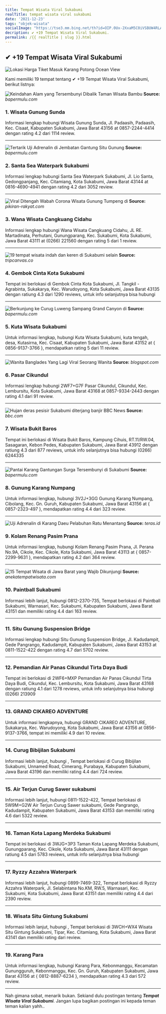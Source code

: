 ```yaml
---
title: Tempat Wisata Viral Sukabumi
realTitle: tempat wisata viral sukabumi
date: '2021-12-23'
tags: "objek-wisata"
socialImage: "https://tse3.mm.bing.net/th?id=OIP.0Ux-2XxaM5C0iVSBUW4RLAHaJQ&amp;pid=15.1"
decription: ✔ +19 Tempat Wisata Viral Sukabumi.
permalink: /{{ realTitle | slug }}.html
---
```


## ✔ +19 Tempat Wisata Viral Sukabumi

![Lokasi  Harga Tiket Masuk Karang Potong Ocean View ](https://suwatu.com/gambar/Tiket-Karang-Potong-Ocean-View.jpg)



Kami memiliki 19 tempat tentang ✔ +19 Tempat Wisata Viral Sukabumi, berikut listnya:



![Keindahan Alam yang Tersembunyi Dibalik Taman Wisata Bambu ](https://tse4.mm.bing.net/th?id=OIP.HS3gFEeRZgmk5kH2-Fs4RgHaEK&amp;pid=15.1)
**Source:** _bapermulu.com_


### 1. Wisata Gunung Sunda



Informasi lengkap hubungi Wisata Gunung Sunda, Jl. Padaasih, Padaasih, Kec. Cisaat, Kabupaten Sukabumi, Jawa Barat 43156 at 0857-2244-4414 dengan rating 4.2 dari 1114 review.

---


![Tertarik Uji Adrenalin di Jembatan Gantung Situ Gunung ](https://tse1.mm.bing.net/th?id=OIP.pd__4ldzurSHs89JKZKZIwHaJQ&amp;pid=15.1)
**Source:** _bapermulu.com_


### 2. Santa Sea Waterpark Sukabumi



Informasi lengkap hubungi Santa Sea Waterpark Sukabumi, Jl. Lio Santa, Gedongpanjang, Kec. Citamiang, Kota Sukabumi, Jawa Barat 43144 at 0816-4690-4941 dengan rating 4.2 dari 3052 review.

---


![Viral Ditengah Wabah Corona Wisata Gunung Tumpeng di ](https://tse4.mm.bing.net/th?id=OIP.hOfOTYAhhPrU75Qbni9dAwHaE8&amp;pid=15.1)
**Source:** _pikiran-rakyat.com_


### 3. Wana Wisata Cangkuang Cidahu



Informasi lengkap hubungi Wana Wisata Cangkuang Cidahu, JL RE. Martadinata, Perhutani, Gunungparang, Kec. Sukabumi, Kota Sukabumi, Jawa Barat 43111 at (0266) 221560 dengan rating 5 dari 1 review.

---


![19 tempat wisata indah dan keren di Sukabumi selain ](https://tse1.mm.bing.net/th?id=OIP.mobUFH7-kfmYDaMOlVXF0wHaD4&amp;pid=15.1)
**Source:** _tripcanvas.co_


### 4. Gembok Cinta Kota Sukabumi



Tempat ini berlokasi di Gembok Cinta Kota Sukabumi, Jl. Tangkil - Agrabinta, Sukakarya, Kec. Warudoyong, Kota Sukabumi, Jawa Barat 43135 dengan ratiung 4.3 dari 1290 reviews, untuk info selanjutnya bisa hubungi 

---


![Berkunjung ke Curug Luweng Sampang Grand Canyon di ](https://tse1.mm.bing.net/th?id=OIP.pOikUy3DZAyf-XvANNDQvAHaE8&amp;pid=15.1)
**Source:** _bapermulu.com_


### 5. Kuta Wisata Sukabumi



Untuk informasi lengkap, hubungi Kuta Wisata Sukabumi, kuta tengah, desa, Kutasirna, Kec. Cisaat, Kabupaten Sukabumi, Jawa Barat 43152 at { 0856-9137-3766 }, mendapatkan rating 5 dari 11 review.

---


![Wanita Banglades Yang Lagi Viral  Seorang Wanita ](https://tse3.mm.bing.net/th?id=OIP.AA5xIVJKusXM1T1LoAVsIgHaE8&amp;pid=15.1)
**Source:** _blogspot.com_


### 6. Pasar Cikundul



Informasi lengkap hubungi 2WF7+G7F Pasar Cikundul, Cikundul, Kec. Lembursitu, Kota Sukabumi, Jawa Barat 43168 at 0857-9334-2443 dengan rating 4.1 dari 91 review.

---


![Hujan deras pesisir Sukabumi diterjang banjir  BBC News ](https://tse2.mm.bing.net/th?id=OIP.O2Mn_E-AQooBv6bJOuuQTAHaEK&amp;pid=15.1)
**Source:** _bbc.com_


### 7. Wisata Bukit Baros



Tempat ini berlokasi di Wisata Bukit Baros, Kampung Cihuis, RT.11/RW.04, Sasagaran, Kebon Pedes, Kabupaten Sukabumi, Jawa Barat 43912 dengan ratiung 4.3 dari 877 reviews, untuk info selanjutnya bisa hubungi (0266) 6244335

---


![Pantai Karang Gantungan Surga Tersembunyi di Sukabumi ](https://tse3.mm.bing.net/th?id=OIP.nF27KosWftf-owKHFCNWSwHaF0&amp;pid=15.1)
**Source:** _bapermulu.com_


### 8. Gunung Karang Numpang



Untuk informasi lengkap, hubungi 3V2J+3GG Gunung Karang Numpang, Cibolang, Kec. Gn. Guruh, Kabupaten Sukabumi, Jawa Barat 43156 at { 0857-2323-497 }, mendapatkan rating 4.4 dari 323 review.

---


![Uji Adrenalin di Karang Daeu Pelabuhan Ratu Menantang ](https://tse1.mm.bing.net/th?id=OIP.e1UiyvQpdENUsnydsmkLxQHaD-&amp;pid=15.1)
**Source:** _teras.id_


### 9. Kolam Renang Pasim Prana



Untuk informasi lengkap, hubungi Kolam Renang Pasim Prana, Jl. Perana No.9A, Cikole, Kec. Cikole, Kota Sukabumi, Jawa Barat 43113 at { 0857-2299-9631 }, mendapatkan rating 4.2 dari 364 review.

---


![15 Tempat Wisata di Jawa Barat yang Wajib Dikunjungi](https://tse2.mm.bing.net/th?id=OIP.9kyHteo-1RlYR0ZYEMZNgwHaEr&amp;pid=15.1)
**Source:** _anekatempatwisata.com_


### 10. Paintball Sukabumi



Informasi lebih lanjut, hubungi 0812-2370-735, Tempat berlokasi di Paintball Sukabumi, Warnasari, Kec. Sukabumi, Kabupaten Sukabumi, Jawa Barat 43151 dan memiliki rating 4.4 dari 163 review.

---


### 11. Situ Gunung Suspension Bridge



Informasi lengkap hubungi Situ Gunung Suspension Bridge, Jl. Kadudampit, Gede Pangrango, Kadudampit, Kabupaten Sukabumi, Jawa Barat 43153 at 0811-1522-422 dengan rating 4.7 dari 5702 review.

---


### 12. Pemandian Air Panas Cikundul Tirta Daya Budi



Tempat ini berlokasi di 2WF6+MXP Pemandian Air Panas Cikundul Tirta Daya Budi, Cikundul, Kec. Lembursitu, Kota Sukabumi, Jawa Barat 43168 dengan ratiung 4.1 dari 1278 reviews, untuk info selanjutnya bisa hubungi (0266) 213909

---


### 13. GRAND CIKAREO ADVENTURE



Untuk informasi lengkapnya, hubungi GRAND CIKAREO ADVENTURE, Sukakarya, Kec. Warudoyong, Kota Sukabumi, Jawa Barat 43156 at 0856-9137-3766, tempat ini memiliki 4.9 dari 10 review.

---


### 14. Curug Bibijilan Sukabumi



Informasi lebih lanjut, hubungi , Tempat berlokasi di Curug Bibijilan Sukabumi, Unnamed Road, Cimerang, Purabaya, Kabupaten Sukabumi, Jawa Barat 43196 dan memiliki rating 4.4 dari 724 review.

---


### 15. Air Terjun Curug Sawer sukabumi



Informasi lebih lanjut, hubungi 0811-1522-422, Tempat berlokasi di 5W9M+G2W Air Terjun Curug Sawer sukabumi, Gede Pangrango, Kadudampit, Kabupaten Sukabumi, Jawa Barat 43153 dan memiliki rating 4.6 dari 5322 review.

---


### 16. Taman Kota Lapang Merdeka Sukabumi



Tempat ini berlokasi di 3WJG+3P3 Taman Kota Lapang Merdeka Sukabumi, Gunungparang, Kec. Cikole, Kota Sukabumi, Jawa Barat 43111 dengan ratiung 4.5 dari 5783 reviews, untuk info selanjutnya bisa hubungi 

---


### 17. Ryzzy Azzahra Waterpark



Informasi lebih lanjut, hubungi 0899-7469-322, Tempat berlokasi di Ryzzy Azzahra Waterpark, Jl. Selabintana No.KM, RW.5, Warnasari, Kec. Sukabumi, Kota Sukabumi, Jawa Barat 43151 dan memiliki rating 4.4 dari 2390 review.

---


### 18. Wisata Situ Gintung Sukabumi



Informasi lebih lanjut, hubungi , Tempat berlokasi di 3WCH+WX4 Wisata Situ Gintung Sukabumi, Tipar, Kec. Citamiang, Kota Sukabumi, Jawa Barat 43141 dan memiliki rating  dari  review.

---


### 19. Karang Para



Untuk informasi lengkap, hubungi Karang Para, Kebonmanggu, Kecamatan Gunungguruh, Kebonmanggu, Kec. Gn. Guruh, Kabupaten Sukabumi, Jawa Barat 43156 at { 0812-8887-6234 }, mendapatkan rating 4.3 dari 572 review.

---









Nah gimana sobat, menarik bukan. Sekiand dulu postingan tentang ***Tempat Wisata Viral Sukabumi***. Jangan lupa bagikan postingan ini kepada teman teman kalian yahh..
